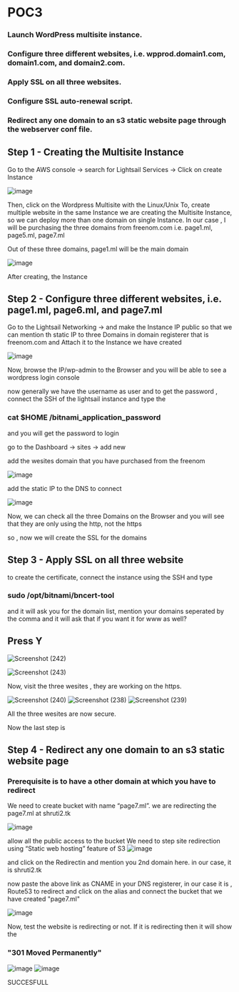# POC3
### Launch WordPress multisite instance.
### Configure three different websites, i.e. wpprod.domain1.com, domain1.com, and domain2.com.
### Apply SSL on all three websites.
### Configure SSL auto-renewal script.
### Redirect any one domain to an s3 static website page through the webserver conf file.

## Step 1 - Creating the Multisite Instance 

Go to the AWS console -> search for Lightsail Services -> Click on create Instance

![image](https://user-images.githubusercontent.com/67600604/173495128-18bc56ad-e986-4148-81de-714eb5c8897d.png)

Then, click on the Wordpress Multisite with the Linux/Unix
To, create multiple website in the same Instance we are creating the Multisite Instance, so we can deploy more than one domain on single Instance. In our case , I will be purchasing the three domains from freenom.com i.e. page1.ml, page5.ml, page7.ml

Out of these three domains, page1.ml will be the main domain

![image](https://user-images.githubusercontent.com/67600604/173499123-97bbb293-2d3c-4c67-a769-9d0aa70dd45e.png)

After creating, the Instance 

## Step 2 - Configure three different websites, i.e. page1.ml, page6.ml, and page7.ml

Go to the Lightsail Networking -> and make the Instance IP public so that we can mention th static IP to three Domains in domain registerer that is freenom.com and Attach it to the Instance we have created 

![image](https://user-images.githubusercontent.com/67600604/173495980-e151797f-3221-4a12-91ee-59a33ef35ca9.png)

Now, browse the IP/wp-admin to the Browser and you will be able to see a wordpress login console

now generally we have the username as user and to get the password , connect the SSH of the lightsail instance and type the 

### cat $HOME /bitnami_application_password 
and you will get the password to login 

go to the Dashboard -> sites -> add new 

add the wesites domain that you have purchased from the freenom 

![image](https://user-images.githubusercontent.com/67600604/173496667-41fcc52c-b4bb-43f4-8c4f-b34d0d03ed2f.png)

add the static IP to the DNS to connect 

![image](https://user-images.githubusercontent.com/67600604/173496813-94bb8d98-4dc1-47ad-86fc-d9bba250111f.png)

Now, we can check all the three Domains on the Browser and you will see that they are only using the http, not the https

so , now we will create the SSL for the domains 

## Step 3 - Apply SSL on all three website

to create the certificate, connect the instance using the SSH and type 
### sudo /opt/bitnami/bncert-tool

and it will ask you for the domain list, mention your domains seperated by the comma and it will ask that if you want it for www as well? 
## Press Y

![Screenshot (242)](https://user-images.githubusercontent.com/67600604/173498599-2555d7d8-5226-4603-ae05-d8d80693c360.png)

![Screenshot (243)](https://user-images.githubusercontent.com/67600604/173498813-fd423a07-6e57-4dfd-b8ea-8593fc1b440d.png)

Now, visit the three wesites , they are working on the https.

![Screenshot (240)](https://user-images.githubusercontent.com/67600604/173498889-8f314817-ace2-4a6a-9136-45278596da3c.png)
![Screenshot (238)](https://user-images.githubusercontent.com/67600604/173499153-43174154-1b12-47ad-8a8b-bcabaa15c8f2.png)
![Screenshot (239)](https://user-images.githubusercontent.com/67600604/173499169-4ecabb00-8ad8-4b56-931c-f660e2804655.png)

All the three wesites are now secure.

Now the last step is 
## Step 4 - Redirect any one domain to an s3 static website page

### Prerequisite is to have a other domain at which you have to redirect 

We need to create bucket with name “page7.ml”. we are redirecting the page7.ml at shruti2.tk 

![image](https://user-images.githubusercontent.com/67600604/173499962-9d61c598-9a90-43d3-8d3d-5707f0e1608d.png)

allow all the public access to the bucket 
We need to step site redirection using “Static web hosting” feature of S3
![image](https://user-images.githubusercontent.com/67600604/173499588-322b9f50-6572-41b4-9c86-b5882e135cad.png)

and click on the Redirectin and mention you 2nd domain here. in our case, it is shruti2.tk

now paste the above link as CNAME in your DNS registerer, in our case it is , Route53 to redirect and click on the alias and connect the bucket that we have created
"page7.ml"

![image](https://user-images.githubusercontent.com/67600604/173500114-5c234123-fb78-47f5-822d-3251f1ea48e2.png)

Now, test the website is redirecting or not. If it is redirecting then it will show the 
### "301 Moved Permanently"

![image](https://user-images.githubusercontent.com/67600604/173500296-602de65c-7c7c-4ca9-813c-2c25c34e4578.png)
![image](https://user-images.githubusercontent.com/67600604/173500402-e69e85a4-0f80-4916-90cf-145b481494d3.png)


SUCCESFULL 
